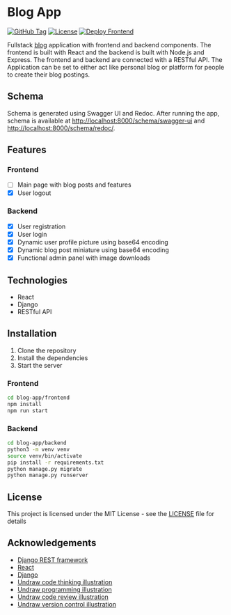 # Blog App

[![GitHub Tag](https://img.shields.io/github/v/tag/mldxo/blog-app)](https://github.com/mldxo/blog-app/)
[![License](https://img.shields.io/github/license/mldxo/blog-app)](LICENSE)
[![Deploy Frontend](https://github.com/mldxo/blog-app/actions/workflows/deploy-frontend.yml/badge.svg)](https://github.com/mldxo/blog-app/actions/workflows/deploy-frontend.yml)

Fullstack [blog](https://github.com/mldxo/blog-app) application with frontend and backend components. The frontend is built with React and the backend is built with Node.js and Express. The frontend and backend are connected with a RESTful API. The Application can be set to either act like personal blog or platform for people to create their blog postings.

## Schema

Schema is generated using Swagger UI and Redoc. After running the app, schema is available at [http://localhost:8000/schema/swagger-ui](http://localhost:8000/schema/swagger-ui/) and [http://localhost:8000/schema/redoc/](http://localhost:8000/schema/redoc/).

## Features

### Frontend

- [ ] Main page with blog posts and features
- [x] User logout

### Backend

- [x] User registration
- [x] User login
- [x] Dynamic user profile picture using base64 encoding
- [x] Dynamic blog post miniature using base64 encoding
- [x] Functional admin panel with image downloads

## Technologies

- React
- Django
- RESTful API

## Installation

1. Clone the repository
2. Install the dependencies
3. Start the server

### Frontend

```bash
cd blog-app/frontend
npm install
npm run start
```

### Backend

```bash
cd blog-app/backend
python3 -m venv venv
source venv/bin/activate
pip install -r requirements.txt
python manage.py migrate
python manage.py runserver
```

## License

This project is licensed under the MIT License - see the [LICENSE](LICENSE) file for details

## Acknowledgements

- [Django REST framework](https://www.django-rest-framework.org/)
- [React](https://reactjs.org/)
- [Django](https://www.djangoproject.com/)
- [Undraw code thinking illustration](https://github.com/chriscarlisle/chriscarlisle.github.io/blob/master/undraw_code_thinking_1jeh.svg)
- [Undraw programming illustration](https://github.com/WebsyIO/blog-posts/blob/master/undraw_programming_2svr.svg)
- [Undraw code review illustration](https://github.com/jetleebruce/jetleebruce.github.io/blob/master/undraw_code_review_l1q9.svg)
- [Undraw version control illustration](https://github.com/ayushhurdey/ayushhurdey/blob/main/undraw_version_control_9bpv.svg)
